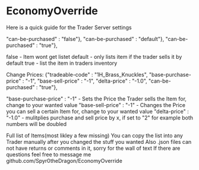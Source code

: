 # EconomyOverride

Here is a quick guide for the Trader Server settings

"can-be-purchased" : "false"},
"can-be-purchased" : "default"},
"can-be-purchased" : "true"},

false - Item wont get listet
default - only lists item if the trader sells it by default
true - list the item in traders inventory

Change Prices:
{"tradeable-code" : "1H_Brass_Knuckles", "base-purchase-price" : "-1", "base-sell-price" : "-1", "delta-price" : "-1.0", "can-be-purchased" : "true"},

"base-purchase-price" : "-1"	- Sets the Price the Trader sells the Item for, change to your wanted value
"base-sell-price" : "-1"		- Changes the Price you can sell a certain Item for, change to your wanted value
"delta-price" : "-1.0"			- mulitplies purchase and sell price by x, if set to "2" for example both numbers will be doubled

Full list of Items(most likley a few missing)
You can copy the list into any Trader manually after you changed the stuff you wanted
Also .json files can not have returns or comments in it, sorry for the wall of text
If there are questions feel free to message me
github.com/Spyr0theDragon/EconomyOverride
